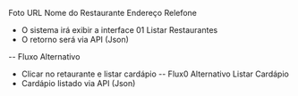 Foto URL
Nome do Restaurante
Endereço
Relefone

- O sistema irá exibir a interface 01 Listar Restaurantes
- O retorno será via API (Json)

-- Fluxo Alternativo
- Clicar no retaurante e listar cardápio
-- Flux0 Alternativo Listar Cardápio
- Cardápio listado via API (Json)